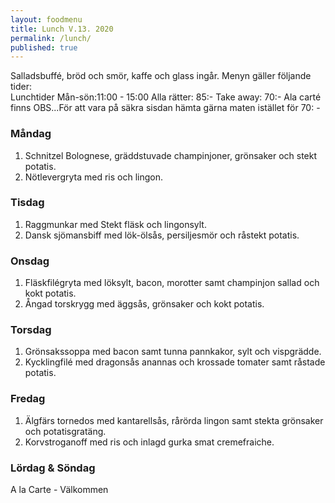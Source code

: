 ```yaml
---
layout: foodmenu
title: Lunch V.13. 2020
permalink: /lunch/
published: true
---
```

Salladsbuffé, bröd och smör, kaffe och glass ingår.
Menyn gäller följande tider:  
Lunchtider  Mån-sön:11:00 - 15:00
Alla rätter: 85:- Take away: 70:-
Ala carté finns
OBS...För att vara på säkra sisdan hämta gärna maten istället för 70: -
                           

### Måndag
1. Schnitzel Bolognese, gräddstuvade champinjoner, grönsaker och stekt potatis.
2. Nötlevergryta med ris och lingon.

### Tisdag
1. Raggmunkar med Stekt fläsk och lingonsylt.
2. Dansk sjömansbiff med lök-ölsås, persiljesmör och råstekt potatis.

### Onsdag
1. Fläskfilégryta med löksylt, bacon, morotter samt champinjon sallad och kokt potatis.
2. Ångad torskrygg med äggsås, grönsaker och kokt potatis.

### Torsdag
1. Grönsakssoppa med bacon samt tunna pannkakor, sylt och vispgrädde. 
2. Kycklingfilé med dragonsås anannas och krossade tomater samt råstade potatis.

### Fredag
1. Älgfärs tornedos med kantarellsås, rårörda lingon samt stekta grönsaker och potatisgratäng.
2. Korvstroganoff med ris och inlagd gurka smat cremefraiche.
 
                                                                                                    
                   
### Lördag & Söndag
A la Carte - Välkommen
